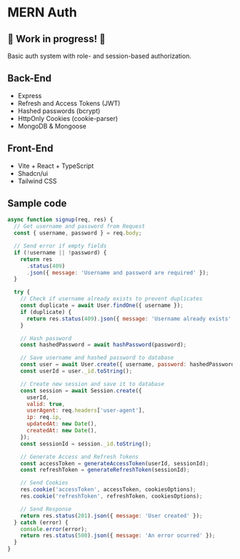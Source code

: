 # MERN Auth

## 🚧 Work in progress! 🚧

Basic auth system with role- and session-based authorization.

## Back-End

- Express
- Refresh and Access Tokens (JWT)
- Hashed passwords (bcrypt)
- HttpOnly Cookies (cookie-parser)
- MongoDB & Mongoose

## Front-End

- Vite + React + TypeScript
- Shadcn/ui
- Tailwind CSS

## Sample code

```javascript
async function signup(req, res) {
  // Get username and password from Request
  const { username, password } = req.body;

  // Send error if empty fields
  if (!username || !password) {
    return res
      .status(409)
      .json({ message: 'Username and password are required' });
  }

  try {
    // Check if username already exists to prevent duplicates
    const duplicate = await User.findOne({ username });
    if (duplicate) {
      return res.status(409).json({ message: 'Username already exists' });
    }

    // Hash password
    const hashedPassword = await hashPassword(password);

    // Save username and hashed password to database
    const user = await User.create({ username, password: hashedPassword });
    const userId = user._id.toString();

    // Create new session and save it to database
    const session = await Session.create({
      userId,
      valid: true,
      userAgent: req.headers['user-agent'],
      ip: req.ip,
      updatedAt: new Date(),
      createdAt: new Date(),
    });
    const sessionId = session._id.toString();

    // Generate Access and Refresh Tokens
    const accessToken = generateAccessToken(userId, sessionId);
    const refreshToken = generateRefreshToken(sessionId);

    // Send Cookies
    res.cookie('accessToken', accessToken, cookiesOptions);
    res.cookie('refreshToken', refreshToken, cookiesOptions);

    // Send Response
    return res.status(201).json({ message: 'User created' });
  } catch (error) {
    console.error(error);
    return res.status(500).json({ message: 'An error ocurred' });
  }
}
```
